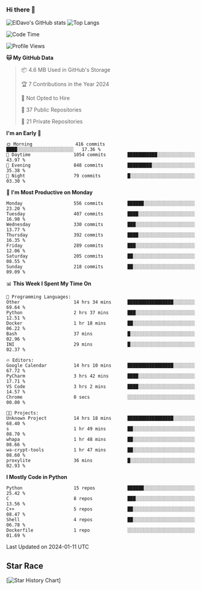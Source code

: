 ### Hi there 👋
![ElDavo's GitHub stats](https://github-readme-stats.vercel.app/api?username=ElDavoo&show_icons=true&theme=chartreuse-dark)
![Top Langs](https://github-readme-stats.vercel.app/api/top-langs/?username=ElDavoo&theme=chartreuse-dark&layout=compact)

<!--START_SECTION:waka-->
![Code Time](http://img.shields.io/badge/Code%20Time-769%20hrs%205%20mins-blue)

![Profile Views](http://img.shields.io/badge/Profile%20Views-0-blue)

**🐱 My GitHub Data** 

> 📦 4.6 MB Used in GitHub's Storage 
 > 
> 🏆 7 Contributions in the Year 2024
 > 
> 🚫 Not Opted to Hire
 > 
> 📜 37 Public Repositories 
 > 
> 🔑 21 Private Repositories 
 > 
**I'm an Early 🐤** 

```text
🌞 Morning                416 commits         ████░░░░░░░░░░░░░░░░░░░░░   17.36 % 
🌆 Daytime                1054 commits        ███████████░░░░░░░░░░░░░░   43.97 % 
🌃 Evening                848 commits         █████████░░░░░░░░░░░░░░░░   35.38 % 
🌙 Night                  79 commits          █░░░░░░░░░░░░░░░░░░░░░░░░   03.30 % 
```
📅 **I'm Most Productive on Monday** 

```text
Monday                   556 commits         ██████░░░░░░░░░░░░░░░░░░░   23.20 % 
Tuesday                  407 commits         ████░░░░░░░░░░░░░░░░░░░░░   16.98 % 
Wednesday                330 commits         ███░░░░░░░░░░░░░░░░░░░░░░   13.77 % 
Thursday                 392 commits         ████░░░░░░░░░░░░░░░░░░░░░   16.35 % 
Friday                   289 commits         ███░░░░░░░░░░░░░░░░░░░░░░   12.06 % 
Saturday                 205 commits         ██░░░░░░░░░░░░░░░░░░░░░░░   08.55 % 
Sunday                   218 commits         ██░░░░░░░░░░░░░░░░░░░░░░░   09.09 % 
```


📊 **This Week I Spent My Time On** 

```text
💬 Programming Languages: 
Other                    14 hrs 34 mins      █████████████████░░░░░░░░   69.64 % 
Python                   2 hrs 37 mins       ███░░░░░░░░░░░░░░░░░░░░░░   12.51 % 
Docker                   1 hr 18 mins        ██░░░░░░░░░░░░░░░░░░░░░░░   06.22 % 
Bash                     37 mins             █░░░░░░░░░░░░░░░░░░░░░░░░   02.96 % 
INI                      29 mins             █░░░░░░░░░░░░░░░░░░░░░░░░   02.37 % 

🔥 Editors: 
Google Calendar          14 hrs 10 mins      █████████████████░░░░░░░░   67.72 % 
PyCharm                  3 hrs 42 mins       ████░░░░░░░░░░░░░░░░░░░░░   17.71 % 
VS Code                  3 hrs 2 mins        ████░░░░░░░░░░░░░░░░░░░░░   14.57 % 
Chrome                   0 secs              ░░░░░░░░░░░░░░░░░░░░░░░░░   00.00 % 

🐱‍💻 Projects: 
Unknown Project          14 hrs 18 mins      █████████████████░░░░░░░░   68.40 % 
s                        1 hr 49 mins        ██░░░░░░░░░░░░░░░░░░░░░░░   08.70 % 
whapa                    1 hr 48 mins        ██░░░░░░░░░░░░░░░░░░░░░░░   08.66 % 
wa-crypt-tools           1 hr 47 mins        ██░░░░░░░░░░░░░░░░░░░░░░░   08.60 % 
proxylite                36 mins             █░░░░░░░░░░░░░░░░░░░░░░░░   02.93 % 
```

**I Mostly Code in Python** 

```text
Python                   15 repos            ██████░░░░░░░░░░░░░░░░░░░   25.42 % 
C                        8 repos             ███░░░░░░░░░░░░░░░░░░░░░░   13.56 % 
C++                      5 repos             ██░░░░░░░░░░░░░░░░░░░░░░░   08.47 % 
Shell                    4 repos             ██░░░░░░░░░░░░░░░░░░░░░░░   06.78 % 
Dockerfile               1 repo              ░░░░░░░░░░░░░░░░░░░░░░░░░   01.69 % 
```




 Last Updated on 2024-01-11 UTC
<!--END_SECTION:waka-->

## Star Race

[![Star History Chart](https://api.star-history.com/svg?repos=ElDavoo/WhatsApp-Crypt14-Crypt15-Decrypter,ElDavoo/TuringOS,EliteAndroidApps/WhatsApp-Crypt12-Decrypter,KnugiHK/Whatsapp-Chat-Exporter&type=Date)]
